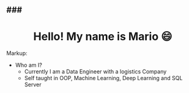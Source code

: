 ###<h1 align="center">**Hello! My name is Mario 😄**</h1>  
--------------------------------------------------------------------------------------------------
Markup:
- Who am I?
  -  Currently I am a Data Engineer with a logistics Company
  -  Self taught in OOP, Machine Learning, Deep Learning and SQL Server

